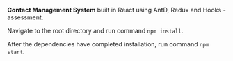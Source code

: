 <b>Contact Management System</b> built in React using AntD, Redux and Hooks - assessment.

Navigate to the root directory and run command `npm install`.

After the dependencies have completed installation, run command `npm start`.
